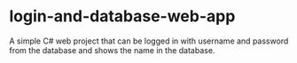 # login-and-database-web-app
A simple C# web project that can be logged in with username and password from the database and shows the name in the database.
